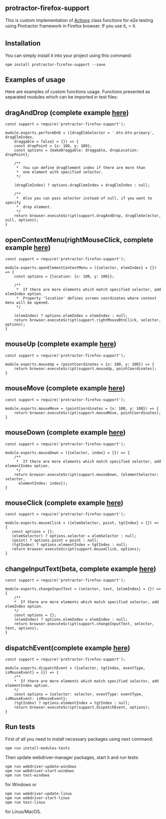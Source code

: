protractor-firefox-support
--------------------------

This is custom implementation of [Actions](https://seleniumhq.github.io/selenium/docs/api/java/org/openqa/selenium/interactions/Actions.html) class functions
for e2e testing using Protractor framework in Firefox browser.
If you use it, ⭐️ it.

Installation
------------

You can simply install it into your project using this command:

```
npm install protractor-firefox-support --save
```

Examples of usage
-----------------

Here are examples of custom functions usage. Functions presented as separated
modules which can be imported in test files:

dragAndDrop (complete example [here](https://github.com/IgorSasovets/protractor-firefox-support/blob/master/examples/exampleDND.js))
------------

```
const support = require('protractor-firefox-support');

module.exports.performDnD = ({dragElmSelector = '.btn.btn-primary', dragElmIndex,
    draggable = false} = {}) => {
    const dropPoint = {x: 100, y: 100};
    const options = {makeDraggable: draggable, dropLocation: dropPoint};

    /**
     *  You can define dragElement index if there are more than
     *  one element with specified selector.
     */

    (dragElmIndex) ? options.dragElemIndex = dragElmIndex : null;

    /**
     *  Also you can pass selector instead of null, if you want to specify
     *  drop element.
     */
    return browser.executeScript(support.dragAndDrop, dragElmSelector, null, options);
}
```

openContextMenu(rightMouseClick, complete example [here](https://github.com/IgorSasovets/protractor-firefox-support/blob/master/examples/exampleMouseActions.js))
--------------------------------

```
const support = require('protractor-firefox-support');

module.exports.openElementContextMenu = ({selector, elemIndex} = {}) => {
    const options = {location: {x: 100, y: 100}};

    /**
     *  If there are more elements which match specified selector, add elemIndex option.
     *  Property 'location' defines screen coordinates where context menu will be opened.
     */

    (elemIndex) ? options.elemIndex = elemIndex : null;
    return browser.executeScript(support.rightMouseBtnClick, selector, options);
}
```

mouseUp (complete example [here](https://github.com/IgorSasovets/protractor-firefox-support/blob/master/examples/exampleMouseActions.js))
-------

```
const support = require('protractor-firefox-support');

module.exports.mouseUp = (pointCoordinates = {x: 100, y: 100}) => {
    return browser.executeScript(support.mouseUp, pointCoordinates);
}
```

mouseMove (complete example [here](https://github.com/IgorSasovets/protractor-firefox-support/blob/master/examples/exampleMouseActions.js))
---------

```
const support = require('protractor-firefox-support');

module.exports.mouseMove = (pointCoordinates = {x: 100, y: 100}) => {
    return browser.executeScript(support.mouseMove, pointCoordinates);
}
```

mouseDown (complete example [here](https://github.com/IgorSasovets/protractor-firefox-support/blob/master/examples/exampleMouseActions.js))
---------

```
const support = require('protractor-firefox-support');

module.exports.mouseDown = ({selector, index} = {}) => {
    /**
     *  If there are more elements which match specified selector, add elementIndex option.
     */
    return browser.executeScript(support.mouseDown, {elementSelector: selector,
      elementIndex: index});
}
```

mouseClick (complete example [here](https://github.com/IgorSasovets/protractor-firefox-support/blob/master/examples/exampleMouseClick.js))
----------

```
const support = require('protractor-firefox-support');

module.exports.mouseClick = ({elemSelector, point, tgtIndex} = {}) => {
   const options = {};
   (elemSelector) ? options.selector = elemSelector : null;
   (point) ? options.point = point : null;
   (tgtIndex) ? options.elementIndex = tgtIndex : null;
   return browser.executeScript(support.mouseClick, options);
}
```

changeInputText(beta, complete example [here](https://github.com/IgorSasovets/protractor-firefox-support/blob/master/examples/exampleChangeText.js))
---------------------

```
const support = require('protractor-firefox-support');

module.exports.changeInputText = (selector, text, {elemIndex} = {}) => {
    /**
    *  If there are more elements which match specified selector, add elemIndex option.
    */
    const options = {};
    (elemIndex) ? options.elemIndex = elemIndex : null;
    return browser.executeScript(support.changeInputText, selector, text, options);
} 
```

dispatchEvent(complete example [here](https://github.com/IgorSasovets/protractor-firefox-support/blob/master/examples/dispatchEvent.js))
---------------------

```
const support = require('protractor-firefox-support');

module.exports.dispatchEvent = ({selector, tgtIndex, eventType, isMouseEvent} = {}) => {
    /**
    *  If there are more elements which match specified selector, add elementIndex option.
    */
    const options = {selector: selector, eventType: eventType, isMouseEvent: isMouseEvent};
    (tgtIndex) ? options.elementIndex = tgtIndex : null;
    return browser.executeScript(support.dispatchEvent, options);
} 
```

Run tests
---------

First of all you need to install necessary packages using next command:

```
npm run install-modules-tests
```

Then update webdriver-manager packages, start it and run tests:

```
npm run webdriver-update-windows
npm run webdriver-start-windows
npm run test-windows
```

for Windows or

```
npm run webdriver-update-linux
npm run webdriver-start-linux
npm run test-linux
```

for Linux/MacOS.
